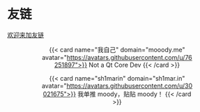 # 友链

[欢迎来加友链](https://github.com/moodyhunter/moodyhunter/issues/new?template=new-friends.md&title=请求添加友链)

<div class="full-width">
<div style="text-align: center; margin-left: 8vw; margin-right: 8vw">

{{< card name="我自己" domain="mooody.me" avatar="https://avatars.githubusercontent.com/u/76251897">}}
Not a Qt Core Dev
{{< /card >}}

{{< card name="sh1marin" domain="sh1mar.in" avatar="https://avatars.githubusercontent.com/u/30021675">}}
我单推 moody，贴贴 moody！
{{< /card >}}

</div>
</div>
